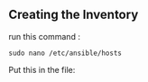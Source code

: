 ## Creating the Inventory
run this command :
```
sudo nano /etc/ansible/hosts
```
Put this in the file:
```

```
